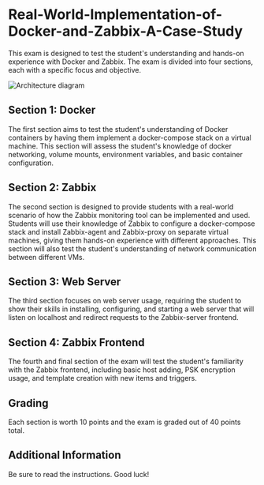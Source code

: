# Real-World-Implementation-of-Docker-and-Zabbix-A-Case-Study

This exam is designed to test the student's understanding and hands-on experience with Docker and Zabbix. The exam is divided into four sections, each with a specific focus and objective. 

 ![Architecture diagram](./images/Architecture_diagram.png)


## Section 1: Docker
The first section aims to test the student's understanding of Docker containers by having them implement a docker-compose stack on a virtual machine. This section will assess the student's knowledge of docker networking, volume mounts, environment variables, and basic container configuration. 

## Section 2: Zabbix
The second section is designed to provide students with a real-world scenario of how the Zabbix monitoring tool can be implemented and used. Students will use their knowledge of Zabbix to configure a docker-compose stack and install Zabbix-agent and Zabbix-proxy on separate virtual machines, giving them hands-on experience with different approaches. This section will also test the student's understanding of network communication between different VMs.

## Section 3: Web Server
The third section focuses on web server usage, requiring the student to show their skills in installing, configuring, and starting a web server that will listen on localhost and redirect requests to the Zabbix-server frontend.

## Section 4: Zabbix Frontend
The fourth and final section of the exam will test the student's familiarity with the Zabbix frontend, including basic host adding, PSK encryption usage, and template creation with new items and triggers. 

## Grading
Each section is worth 10 points and the exam is graded out of 40 points total.

## Additional Information
Be sure to read the instructions. Good luck!
